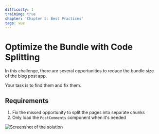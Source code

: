 ```yaml
---
difficulty: 1
training: true
chapter: 'Chapter 5: Best Practices'
tags: vue
---
```


# Optimize the Bundle with Code Splitting

In this challenge, there are several opportunities to reduce the bundle size of the blog post app.

Your task is to find them and fix them.

## Requirements

1. Fix the missed opportunity to split the pages into separate chunks
2. Only load the `PostComments` component when it's needed

![Screenshot of the solution](https://images.certificates.dev/csvd-training-code-challenge-15.gif)
